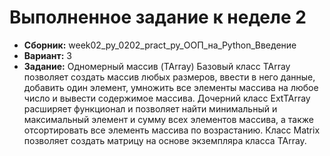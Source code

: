 # Выполненное задание к неделе 2
- **Сборник:** week02_py_0202_pract_py_ООП_на_Python_Введение
- **Вариант:** 3
- **Задание:** Одномерный массив (TArray)
Базовый класс TArray позволяет создать массив любых размеров, ввести в него данные, добавить один элемент, умножить все элементы массива на любое число и вывести содержимое массива. Дочерний класс ExtTArray расширяет функционал и позволяет найти минимальный и максимальный элемент и сумму всех элементов массива, а также отсортировать все элементь массива по возрастанию. Класс Matrix позволяет создать матрицу на основе экземпляра класса TArray.
